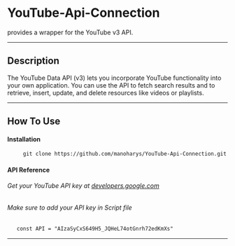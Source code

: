 # YouTube-Api-Connection
   
   provides a wrapper for the YouTube v3 API.
   
---
## Description

   The YouTube Data API (v3) lets you incorporate YouTube functionality into your own application. You can use the API to fetch search 
   results and to retrieve, insert, update, and delete resources like videos or playlists.

---
## How To Use

  #### Installation
   
 ```html
      git clone https://github.com/manoharys/YouTube-Api-Connection.git
 ```

  #### API Reference
    
  ###### Get your YouTube API key at <a href = 'https://developers.google.com/'>developers.google.com</a>
         
  ###### Make sure to add your API key in Script file
         
   ```html
      const API = "AIzaSyCxS649H5_JQHeL74otGnrh72edKmXs"
   ```
---
   
